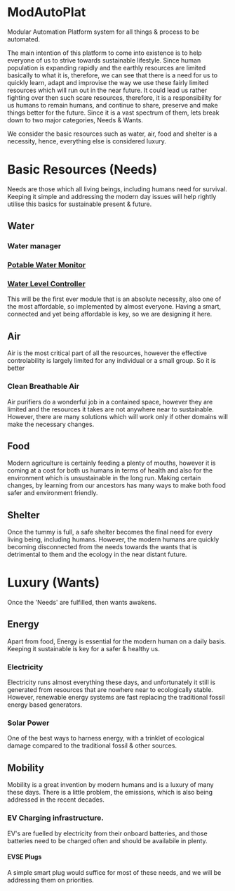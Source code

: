 # ModAutoPlat
Modular Automation Platform system for all things &amp; process to be automated.

The main intention of this platform to come into existence is to help everyone of us to strive towards sustainable lifestyle. Since human population is expanding rapidly and the earthly resources are limited basically to what it is, therefore, we can see that there is a need for us to quickly learn, adapt and improvise the way we use these fairly limited resources which will run out in the near future. It could lead us rather fighting over then such scare resources, therefore, it is a responsibility for us humans to remain humans, and continue to share, preserve and make things better for the future. Since it is a vast spectrum of them, lets break down to two major categories, Needs & Wants.

We consider the basic resources such as water, air, food and shelter is a necessity, hence, everything else is considered luxury.

# Basic Resources (Needs)
Needs are those which all living beings, including humans need for survival. Keeping it simple and addressing the modern day issues will help rightly utilise this basics for sustainable present & future.
## Water
### Water manager
### [Potable Water Monitor](Needs/Water/PotableWaterMonitor/)
### [Water Level Controller](Needs/Water/WaterLevelController)
   This will be the first ever module that is an absolute necessity, also one of the most affordable, so implemented by almost everyone. Having a smart, connected and yet being affordable is key, so we are designing it here.

## Air
 Air is the most critical part of all the resources, however the effective controlability is largely limited for any individual or a small group. So it is better 
### Clean Breathable Air
  Air purifiers do a wonderful job in a contained space, however they are limited and the resources it takes are not anywhere near to sustainable. However, there are many solutions which will work only if other domains will make the necessary changes.
## Food
 Modern agriculture is certainly feeding a plenty of mouths, however it is coming at a cost for both us humans in terms of health and also for the environment which is unsustainable in the long run. Making certain changes, by learning from our ancestors has many ways to make both food safer and environment friendly.

## Shelter
 Once the tummy is full, a safe shelter becomes the final need for every living being, including humans. However, the modern humans are quickly becoming disconnected from the needs towards the wants that is detrimental to them and the ecology in the near distant future.

# Luxury (Wants)
Once the 'Needs' are fulfilled, then wants awakens.
## Energy
 Apart from food, Energy is essential for the modern human on a daily basis. Keeping it sustainable is key for a safer & healthy us.
### Electricity
  Electricity runs almost everything these days, and unfortunately it still is generated from resources that are nowhere near to ecologically stable. However, renewable energy systems are fast replacing the traditional fossil energy based generators.
### Solar Power
  One of the best ways to harness energy, with a trinklet of ecological damage compared to the traditional fossil & other sources.

## Mobility
 Mobility is a great invention by modern humans and is a luxury of many these days. There is a little problem, the emissions, which is also being addressed in the recent decades.
### EV Charging infrastructure.
  EV's are fuelled by electricity from their onboard batteries, and those batteries need to be charged often and should be availabile in plenty.
#### EVSE Plugs
   A simple smart plug would suffice for most of these needs, and we will be addressing them on priorities.
